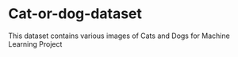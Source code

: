 # Cat-or-dog-dataset
This dataset contains various images of Cats and Dogs for Machine Learning Project
